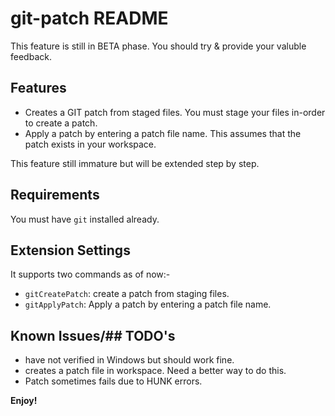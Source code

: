 # git-patch README

This feature is still in BETA phase. You should try & provide your valuble feedback.

## Features

- Creates a GIT patch from staged files. You must stage your files in-order to create a patch.
- Apply a patch by entering a patch file name. This assumes that the patch exists in your workspace.

This feature still immature but will be extended step by step.



## Requirements

You must have `git` installed already.

## Extension Settings

It supports two commands as of now:-


* `gitCreatePatch`: create a patch from staging files.
* `gitApplyPatch`: Apply a patch by entering a patch file name.

## Known Issues/## TODO's

- have not verified in Windows but should work fine.
- creates a patch file in workspace. Need a better way to do this.
- Patch sometimes fails due to HUNK errors. 


**Enjoy!**